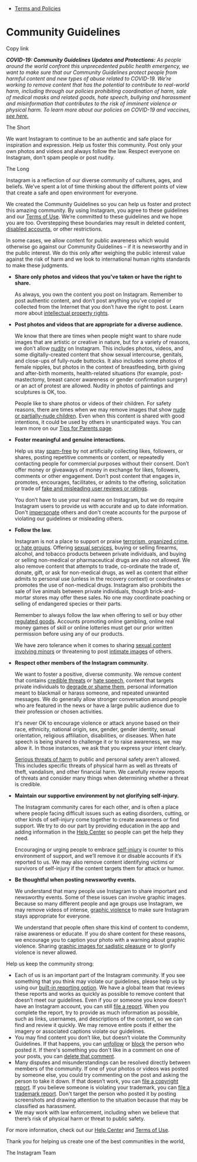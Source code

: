 *   [Terms and Policies](https://help.instagram.com/1417489251945243/?helpref=breadcrumb)

Community Guidelines
====================

Copy link

_**COVID-19: Community Guidelines Updates and Protections:** As people around the world confront this unprecedented public health emergency, we want to make sure that our Community Guidelines protect people from harmful content and new types of abuse related to COVID-19. We’re working to remove content that has the potential to contribute to real-world harm, including through our policies prohibiting coordination of harm, sale of medical masks and related goods, hate speech, bullying and harassment and misinformation that contributes to the risk of imminent violence or physical harm. To learn more about our policies on COVID-19 and vaccines, [see here.](https://help.instagram.com/697825587576762?helpref=faq_content)_

The Short

We want Instagram to continue to be an authentic and safe place for inspiration and expression. Help us foster this community. Post only your own photos and videos and always follow the law. Respect everyone on Instagram, don’t spam people or post nudity.

The Long

Instagram is a reflection of our diverse community of cultures, ages, and beliefs. We’ve spent a lot of time thinking about the different points of view that create a safe and open environment for everyone.

We created the Community Guidelines so you can help us foster and protect this amazing community. By using Instagram, you agree to these guidelines and our [Terms of Use](https://www.instagram.com/legal/terms). We’re committed to these guidelines and we hope you are too. Overstepping these boundaries may result in deleted content, [disabled accounts](https://help.instagram.com/366993040048856?helpref=faq_content), or other restrictions.

In some cases, we allow content for public awareness which would otherwise go against our Community Guidelines – if it is newsworthy and in the public interest. We do this only after weighing the public interest value against the risk of harm and we look to international human rights standards to make these judgments.

*   **Share only photos and videos that you’ve taken or have the right to share.**
    
    As always, you own the content you post on Instagram. Remember to post authentic content, and don’t post anything you’ve copied or collected from the Internet that you don’t have the right to post. Learn more about [intellectual property rights](https://help.instagram.com/126382350847838?helpref=faq_content).
    
*   **Post photos and videos that are appropriate for a diverse audience.**
    
    We know that there are times when people might want to share nude images that are artistic or creative in nature, but for a variety of reasons, we don’t allow [nudity](https://l.instagram.com/?u=https%3A%2F%2Fwww.facebook.com%2Fcommunitystandards%2Fadult_nudity_sexual_activity&e=AT3qs_UuvZ7jI365EVSnPDXOpkiH9phld2pAVRhz6qhCj8tooxJ5QL_nv8Sfw44gKfUwW-Evu5K2HE2RUrFRnKqK15pkIXJmZWsPc0rPJGK0Gud79Q1QJAAT6KFohmUlrDyMVoPoGMbmMOcTU0-Z7yu9lQkaxRS7ojHqEQ) on Instagram. This includes photos, videos, and some digitally-created content that show sexual intercourse, genitals, and close-ups of fully-nude buttocks. It also includes some photos of female nipples, but photos in the context of breastfeeding, birth giving and after-birth moments, health-related situations (for example, post-mastectomy, breast cancer awareness or gender confirmation surgery) or an act of protest are allowed. Nudity in photos of paintings and sculptures is OK, too.
    
    People like to share photos or videos of their children. For safety reasons, there are times when we may remove images that show [nude or partially-nude children](https://l.instagram.com/?u=https%3A%2F%2Fwww.facebook.com%2Fcommunitystandards%2Fchild_nudity_sexual_exploitation&e=AT3qs_UuvZ7jI365EVSnPDXOpkiH9phld2pAVRhz6qhCj8tooxJ5QL_nv8Sfw44gKfUwW-Evu5K2HE2RUrFRnKqK15pkIXJmZWsPc0rPJGK0Gud79Q1QJAAT6KFohmUlrDyMVoPoGMbmMOcTU0-Z7yu9lQkaxRS7ojHqEQ). Even when this content is shared with good intentions, it could be used by others in unanticipated ways. You can learn more on our [Tips for Parents page](https://help.instagram.com/154475974694511/?helpref=faq_content).
    
*   **Foster meaningful and genuine interactions.**
    
    Help us stay [spam-free](https://l.instagram.com/?u=https%3A%2F%2Fwww.facebook.com%2Fcommunitystandards%2Fspam&e=AT3qs_UuvZ7jI365EVSnPDXOpkiH9phld2pAVRhz6qhCj8tooxJ5QL_nv8Sfw44gKfUwW-Evu5K2HE2RUrFRnKqK15pkIXJmZWsPc0rPJGK0Gud79Q1QJAAT6KFohmUlrDyMVoPoGMbmMOcTU0-Z7yu9lQkaxRS7ojHqEQ) by not artificially collecting likes, followers, or shares, posting repetitive comments or content, or repeatedly contacting people for commercial purposes without their consent. Don’t offer money or giveaways of money in exchange for likes, followers, comments or other engagement. Don’t post content that engages in, promotes, encourages, facilitates, or admits to the offering, solicitation or trade of [fake and misleading user reviews or ratings](https://l.instagram.com/?u=https%3A%2F%2Fwww.facebook.com%2Fcommunitystandards%2Ffraud_deception&e=AT3qs_UuvZ7jI365EVSnPDXOpkiH9phld2pAVRhz6qhCj8tooxJ5QL_nv8Sfw44gKfUwW-Evu5K2HE2RUrFRnKqK15pkIXJmZWsPc0rPJGK0Gud79Q1QJAAT6KFohmUlrDyMVoPoGMbmMOcTU0-Z7yu9lQkaxRS7ojHqEQ).
    
    You don’t have to use your real name on Instagram, but we do require Instagram users to provide us with accurate and up to date information. Don't [impersonate](https://l.instagram.com/?u=https%3A%2F%2Fwww.facebook.com%2Fcommunitystandards%2Fmisrepresentation&e=AT3qs_UuvZ7jI365EVSnPDXOpkiH9phld2pAVRhz6qhCj8tooxJ5QL_nv8Sfw44gKfUwW-Evu5K2HE2RUrFRnKqK15pkIXJmZWsPc0rPJGK0Gud79Q1QJAAT6KFohmUlrDyMVoPoGMbmMOcTU0-Z7yu9lQkaxRS7ojHqEQ) others and don't create accounts for the purpose of violating our guidelines or misleading others.
    
*   **Follow the law.**
    
    Instagram is not a place to support or praise [terrorism, organized crime, or hate groups](https://l.instagram.com/?u=https%3A%2F%2Fwww.facebook.com%2Fcommunitystandards%2Fdangerous_individuals_organizations&e=AT3qs_UuvZ7jI365EVSnPDXOpkiH9phld2pAVRhz6qhCj8tooxJ5QL_nv8Sfw44gKfUwW-Evu5K2HE2RUrFRnKqK15pkIXJmZWsPc0rPJGK0Gud79Q1QJAAT6KFohmUlrDyMVoPoGMbmMOcTU0-Z7yu9lQkaxRS7ojHqEQ). Offering [sexual services](https://l.instagram.com/?u=https%3A%2F%2Fwww.facebook.com%2Fcommunitystandards%2Fsexual_solicitation&e=AT3qs_UuvZ7jI365EVSnPDXOpkiH9phld2pAVRhz6qhCj8tooxJ5QL_nv8Sfw44gKfUwW-Evu5K2HE2RUrFRnKqK15pkIXJmZWsPc0rPJGK0Gud79Q1QJAAT6KFohmUlrDyMVoPoGMbmMOcTU0-Z7yu9lQkaxRS7ojHqEQ), buying or selling firearms, alcohol, and tobacco products between private individuals, and buying or selling non-medical or pharmaceutical drugs are also not allowed. We also remove content that attempts to trade, co-ordinate the trade of, donate, gift, or ask for non-medical drugs, as well as content that either admits to personal use (unless in the recovery context) or coordinates or promotes the use of non-medical drugs. Instagram also prohibits the sale of live animals between private individuals, though brick-and-mortar stores may offer these sales. No one may coordinate poaching or selling of endangered species or their parts.
    
    Remember to always follow the law when offering to sell or buy other [regulated goods](https://l.instagram.com/?u=https%3A%2F%2Fwww.facebook.com%2Fcommunitystandards%2Fregulated_goods&e=AT3qs_UuvZ7jI365EVSnPDXOpkiH9phld2pAVRhz6qhCj8tooxJ5QL_nv8Sfw44gKfUwW-Evu5K2HE2RUrFRnKqK15pkIXJmZWsPc0rPJGK0Gud79Q1QJAAT6KFohmUlrDyMVoPoGMbmMOcTU0-Z7yu9lQkaxRS7ojHqEQ). Accounts promoting online gambling, online real money games of skill or online lotteries must get our prior written permission before using any of our products.
    
    We have zero tolerance when it comes to sharing [sexual content involving minors](https://l.instagram.com/?u=https%3A%2F%2Fwww.facebook.com%2Fcommunitystandards%2Fchild_nudity_sexual_exploitation&e=AT3qs_UuvZ7jI365EVSnPDXOpkiH9phld2pAVRhz6qhCj8tooxJ5QL_nv8Sfw44gKfUwW-Evu5K2HE2RUrFRnKqK15pkIXJmZWsPc0rPJGK0Gud79Q1QJAAT6KFohmUlrDyMVoPoGMbmMOcTU0-Z7yu9lQkaxRS7ojHqEQ) or threatening to post [intimate images](https://l.instagram.com/?u=https%3A%2F%2Fwww.facebook.com%2Fcommunitystandards%2Fsexual_exploitation_adults&e=AT3qs_UuvZ7jI365EVSnPDXOpkiH9phld2pAVRhz6qhCj8tooxJ5QL_nv8Sfw44gKfUwW-Evu5K2HE2RUrFRnKqK15pkIXJmZWsPc0rPJGK0Gud79Q1QJAAT6KFohmUlrDyMVoPoGMbmMOcTU0-Z7yu9lQkaxRS7ojHqEQ) of others.
    
*   **Respect other members of the Instagram community.**
    
    We want to foster a positive, diverse community. We remove content that contains [credible threats](https://l.instagram.com/?u=https%3A%2F%2Fwww.facebook.com%2Fcommunitystandards%2Fcredible_violence&e=AT3qs_UuvZ7jI365EVSnPDXOpkiH9phld2pAVRhz6qhCj8tooxJ5QL_nv8Sfw44gKfUwW-Evu5K2HE2RUrFRnKqK15pkIXJmZWsPc0rPJGK0Gud79Q1QJAAT6KFohmUlrDyMVoPoGMbmMOcTU0-Z7yu9lQkaxRS7ojHqEQ) or [hate speech](https://l.instagram.com/?u=https%3A%2F%2Fwww.facebook.com%2Fcommunitystandards%2Fhate_speech&e=AT3qs_UuvZ7jI365EVSnPDXOpkiH9phld2pAVRhz6qhCj8tooxJ5QL_nv8Sfw44gKfUwW-Evu5K2HE2RUrFRnKqK15pkIXJmZWsPc0rPJGK0Gud79Q1QJAAT6KFohmUlrDyMVoPoGMbmMOcTU0-Z7yu9lQkaxRS7ojHqEQ), content that targets private individuals to [degrade or shame them](https://l.instagram.com/?u=https%3A%2F%2Fwww.facebook.com%2Fcommunitystandards%2Fbullying&e=AT3qs_UuvZ7jI365EVSnPDXOpkiH9phld2pAVRhz6qhCj8tooxJ5QL_nv8Sfw44gKfUwW-Evu5K2HE2RUrFRnKqK15pkIXJmZWsPc0rPJGK0Gud79Q1QJAAT6KFohmUlrDyMVoPoGMbmMOcTU0-Z7yu9lQkaxRS7ojHqEQ), personal information meant to blackmail or harass someone, and repeated unwanted messages. We do generally allow stronger conversation around people who are featured in the news or have a large public audience due to their profession or chosen activities.
    
    It's never OK to encourage violence or attack anyone based on their race, ethnicity, national origin, sex, gender, gender identity, sexual orientation, religious affiliation, disabilities, or diseases. When hate speech is being shared to challenge it or to raise awareness, we may allow it. In those instances, we ask that you express your intent clearly.
    
    [Serious threats of harm](https://l.instagram.com/?u=https%3A%2F%2Fwww.facebook.com%2Fcommunitystandards%2Fcredible_violence&e=AT3qs_UuvZ7jI365EVSnPDXOpkiH9phld2pAVRhz6qhCj8tooxJ5QL_nv8Sfw44gKfUwW-Evu5K2HE2RUrFRnKqK15pkIXJmZWsPc0rPJGK0Gud79Q1QJAAT6KFohmUlrDyMVoPoGMbmMOcTU0-Z7yu9lQkaxRS7ojHqEQ) to public and personal safety aren't allowed. This includes specific threats of physical harm as well as threats of theft, vandalism, and other financial harm. We carefully review reports of threats and consider many things when determining whether a threat is credible.
    
*   **Maintain our supportive environment by not glorifying self-injury.**
    
    The Instagram community cares for each other, and is often a place where people facing difficult issues such as eating disorders, cutting, or other kinds of self-injury come together to create awareness or find support. We try to do our part by providing education in the app and adding information in the [Help Center](https://help.instagram.com/) so people can get the help they need.
    
    Encouraging or urging people to embrace [self-injury](https://l.instagram.com/?u=https%3A%2F%2Fwww.facebook.com%2Fcommunitystandards%2Fsuicide_self_injury_violence&e=AT3qs_UuvZ7jI365EVSnPDXOpkiH9phld2pAVRhz6qhCj8tooxJ5QL_nv8Sfw44gKfUwW-Evu5K2HE2RUrFRnKqK15pkIXJmZWsPc0rPJGK0Gud79Q1QJAAT6KFohmUlrDyMVoPoGMbmMOcTU0-Z7yu9lQkaxRS7ojHqEQ) is counter to this environment of support, and we’ll remove it or disable accounts if it’s reported to us. We may also remove content identifying victims or survivors of self-injury if the content targets them for attack or humor.
    
*   **Be thoughtful when posting newsworthy events.**
    
    We understand that many people use Instagram to share important and newsworthy events. Some of these issues can involve graphic images. Because so many different people and age groups use Instagram, we may remove videos of intense, [graphic violence](https://l.instagram.com/?u=https%3A%2F%2Fwww.facebook.com%2Fcommunitystandards%2Fgraphic_violence&e=AT3qs_UuvZ7jI365EVSnPDXOpkiH9phld2pAVRhz6qhCj8tooxJ5QL_nv8Sfw44gKfUwW-Evu5K2HE2RUrFRnKqK15pkIXJmZWsPc0rPJGK0Gud79Q1QJAAT6KFohmUlrDyMVoPoGMbmMOcTU0-Z7yu9lQkaxRS7ojHqEQ) to make sure Instagram stays appropriate for everyone.
    
    We understand that people often share this kind of content to condemn, raise awareness or educate. If you do share content for these reasons, we encourage you to caption your photo with a warning about graphic violence. Sharing [graphic images for sadistic pleasure](https://l.instagram.com/?u=https%3A%2F%2Fwww.facebook.com%2Fcommunitystandards%2Fcruel_insensitive&e=AT3qs_UuvZ7jI365EVSnPDXOpkiH9phld2pAVRhz6qhCj8tooxJ5QL_nv8Sfw44gKfUwW-Evu5K2HE2RUrFRnKqK15pkIXJmZWsPc0rPJGK0Gud79Q1QJAAT6KFohmUlrDyMVoPoGMbmMOcTU0-Z7yu9lQkaxRS7ojHqEQ) or to glorify violence is never allowed.
    

Help us keep the community strong:

*   Each of us is an important part of the Instagram community. If you see something that you think may violate our guidelines, please help us by using our [built-in reporting option](https://help.instagram.com/165828726894770?helpref=faq_content). We have a global team that reviews these reports and works as quickly as possible to remove content that doesn’t meet our guidelines. Even if you or someone you know doesn’t have an Instagram account, you can still [file a report](https://help.instagram.com/contact/383679321740945). When you complete the report, try to provide as much information as possible, such as links, usernames, and descriptions of the content, so we can find and review it quickly. We may remove entire posts if either the imagery or associated captions violate our guidelines.
*   You may find content you don’t like, but doesn’t violate the Community Guidelines. If that happens, you can [unfollow](https://help.instagram.com/286340048138725?helpref=faq_content) or [block](https://help.instagram.com/426700567389543/?helpref=faq_content) the person who posted it. If there's something you don't like in a comment on one of your posts, you can [delete that comment](https://help.instagram.com/289098941190483?helpref=faq_content).
*   Many disputes and misunderstandings can be resolved directly between members of the community. If one of your photos or videos was posted by someone else, you could try commenting on the post and asking the person to take it down. If that doesn’t work, you can [file a copyright report](https://help.instagram.com/126382350847838?helpref=faq_content). If you believe someone is violating your trademark, you can [file a trademark report](https://help.instagram.com/222826637847963?helpref=faq_content). Don't target the person who posted it by posting screenshots and drawing attention to the situation because that may be classified as harassment.
*   We may work with law enforcement, including when we believe that there’s risk of physical harm or threat to public safety.

For more information, check out our [Help Center](https://help.instagram.com/) and [Terms of Use](https://l.instagram.com/?u=http%3A%2F%2Finstagram.com%2Flegal%2Fterms%2F%23&e=AT3qs_UuvZ7jI365EVSnPDXOpkiH9phld2pAVRhz6qhCj8tooxJ5QL_nv8Sfw44gKfUwW-Evu5K2HE2RUrFRnKqK15pkIXJmZWsPc0rPJGK0Gud79Q1QJAAT6KFohmUlrDyMVoPoGMbmMOcTU0-Z7yu9lQkaxRS7ojHqEQ).

Thank you for helping us create one of the best communities in the world,

The Instagram Team
